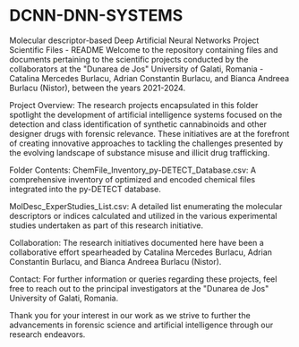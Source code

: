 # DCNN-DNN-SYSTEMS
Molecular descriptor-based Deep Artificial Neural Networks 
Project Scientific Files - README
Welcome to the repository containing files and documents pertaining to the scientific projects conducted by the collaborators at the "Dunarea de Jos" University of Galati, Romania - Catalina Mercedes Burlacu, Adrian Constantin Burlacu, and Bianca Andreea Burlacu (Nistor), between the years 2021-2024.

Project Overview:
The research projects encapsulated in this folder spotlight the development of artificial intelligence systems focused on the detection and class identification of synthetic cannabinoids and other designer drugs with forensic relevance. These initiatives are at the forefront of creating innovative approaches to tackling the challenges presented by the evolving landscape of substance misuse and illicit drug trafficking.

Folder Contents:
ChemFile_Inventory_py-DETECT_Database.csv: A comprehensive inventory of optimized and encoded chemical files integrated into the py-DETECT database.

MolDesc_ExperStudies_List.csv: A detailed list enumerating the molecular descriptors or indices calculated and utilized in the various experimental studies undertaken as part of this research initiative.

Collaboration:
The research initiatives documented here have been a collaborative effort spearheaded by Catalina Mercedes Burlacu, Adrian Constantin Burlacu, and Bianca Andreea Burlacu (Nistor).

Contact:
For further information or queries regarding these projects, feel free to reach out to the principal investigators at the "Dunarea de Jos" University of Galati, Romania.

Thank you for your interest in our work as we strive to further the advancements in forensic science and artificial intelligence through our research endeavors.
